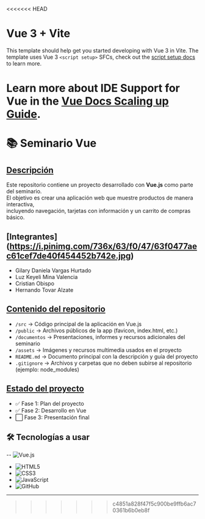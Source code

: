 <<<<<<< HEAD
# Vue 3 + Vite

This template should help get you started developing with Vue 3 in Vite. The template uses Vue 3 `<script setup>` SFCs, check out the [script setup docs](https://v3.vuejs.org/api/sfc-script-setup.html#sfc-script-setup) to learn more.

Learn more about IDE Support for Vue in the [Vue Docs Scaling up Guide](https://vuejs.org/guide/scaling-up/tooling.html#ide-support).
=======
# 📚 Seminario Vue

## [Descripción](https://i.pinimg.com/1200x/95/69/c3/9569c314118024c24bc85874f5dc8fab.jpg)
 
Este repositorio contiene un proyecto desarrollado con **Vue.js** como parte del seminario.  
El objetivo es crear una aplicación web que muestre productos de manera interactiva,  
incluyendo navegación, tarjetas con información y un carrito de compras básico.  


## [Integrantes] (https://i.pinimg.com/736x/63/f0/47/63f0477aec61cef7de40f454452b742e.jpg)
- Gilary Daniela Vargas Hurtado  
- Luz Keyeli Mina Valencia
- Cristian Obispo
- Hernando Tovar Alzate

## [Contenido del repositorio ](https://i.pinimg.com/736x/96/78/a5/9678a5ff599e0130a42032c44c54eb39.jpg)
- `/src` → Código principal de la aplicación en Vue.js  
- `/public` → Archivos públicos de la app (favicon, index.html, etc.)  
- `/documentos` → Presentaciones, informes y recursos adicionales del seminario  
- `/assets` → Imágenes y recursos multimedia usados en el proyecto  
- `README.md` → Documento principal con la descripción y guía del proyecto  
- `.gitignore` → Archivos y carpetas que no deben subirse al repositorio (ejemplo: node_modules)


## [Estado del proyecto](https://co.pinterest.com/pin/81979655711026650/)
- ✅ Fase 1: Plan del proyecto  
- ✅ Fase 2: Desarrollo en Vue  
- ⬜ Fase 3: Presentación final  
  

## 🛠️ Tecnologías a usar
-- ![Vue.js](https://img.shields.io/badge/Vue.js-35495E?style=for-the-badge&logo=vue.js&logoColor=4FC08D)
- ![HTML5](https://img.shields.io/badge/HTML5-E34F26?style=for-the-badge&logo=html5&logoColor=white)
- ![CSS3](https://img.shields.io/badge/CSS3-1572B6?style=for-the-badge&logo=css3&logoColor=white)
- ![JavaScript](https://img.shields.io/badge/JavaScript-F7DF1E?style=for-the-badge&logo=javascript&logoColor=black)
- ![GitHub](https://img.shields.io/badge/GitHub-100000?style=for-the-badge&logo=github&logoColor=white)
---
>>>>>>> c4851a828f47f5c900be9ffb6ac70361b6b0eb8f
